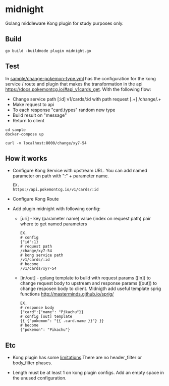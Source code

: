 # midnight
Golang middleware Kong plugin for study purposes only.

## Build
```
go build -buildmode plugin midnight.go
```

## Test

In [sample/change-pokemon-type.yml](change-pokemon-type.yml) has the configuration for the kong service / route and plugin that makes the transformation in the api https://docs.pokemontcg.io/#api_v1cards_get. With the following flow:

  - Change service path [:id] v1/cards/:id with path request [.+] /change/.+
  - Make request to api
  - To each response "card.types" random new type
  - Build result on "message"
  - Return to client

```
cd sample
docker-compose up

curl -v localhost:8000/change/xy7-54
```

## How it works
  - Configure Kong Service with upstream URL. You can add named parameter on path with ":" + parameter name. 

        EX.
        https://api.pokemontcg.io/v1/cards/:id
  
  - Configure Kong Route

  - Add plugin midnight with following config:

    - [uri] - key (parameter name) value (index on request path) pair where to get named parameters

          EX.
          # config
          {"id":1}
          # request path
          /change/xy7-54
          # kong service path
          /v1/cards/:id
          # become
          /v1/cards/xy7-54

    - [in/out] - golang template to build with request params ([in]) to change request body to upstream and response params ([out]) to change resposen body to client. Midnigth add useful template sprig functions http://masterminds.github.io/sprig/
    
          EX.
          # response body
          {"card":{"name": "Pikachu"}}
          # config [out] template
          {{ {"pokemon": "{{ .card.name }}"} }}
          # become
          {"pokemon": "Pikachu"}

## Etc

  - Kong plugin has some [limitations](https://docs.konghq.com/enterprise/2.1.x/go/#limitations-of-the-go-pdk).There are no header_filter or body_filter phases.

  - Length must be at least 1 on kong plugin configs. Add an empty space in the unused configuration.